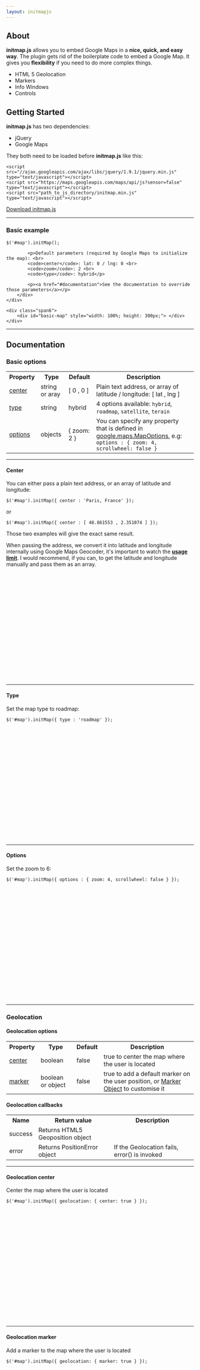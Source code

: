 ```yaml
---
layout: initmapjs
---
```


## About

__initmap.js__ allows you to embed Google Maps in a __nice, quick, and easy way__. 
The plugin gets rid of the boilerplate code to embed a Google Map. It gives you __flexibility__ if you need to do more complex things.

- HTML 5 Geolocation
- Markers
- Info Windows
- Controls

## Getting Started

__initmap.js__ has two dependencies:

- jQuery 
- Google Maps

They both need to be loaded before __initmap.js__ like this:

	<script src="//ajax.googleapis.com/ajax/libs/jquery/1.9.1/jquery.min.js" type="text/javascript"></script>
	<script src="https://maps.googleapis.com/maps/api/js?sensor=false" type="text/javascript"></script>
	<script src="path_to_js_directory/initmap.min.js" type="text/javascript"></script>

<p><a href="#" class="btn btn-info">Download initmap.js</a></p>

-----------------------------------------------------------

### Basic example

<div class="row-fluid">
	<div class="span6">
		<div class="well">
			<pre><code>$('#map').initMap();</code></pre>

			<p>Default parameters (required by Google Maps to initialize the map): <br>
			<code>center</code>: lat: 0 / lng: 0 <br>
			<code>zoom</code>: 2 <br>
			<code>type</code>: hybrid</p>
			
			<p><a href="#documentation">See the documentation to override those parameters</a></p>
		</div>
	</div>

	<div class="span6">
		<div id="basic-map" style="width: 100%; height: 300px;"> </div>
	</div>
</div>

---------------------------------------------------------------------------

## Documentation
### Basic options
<table class="table table-bordered">
	<tr>
		<th>Property</th>
		<th>Type</th>
		<th>Default</th>
		<th>Description</th>
	</tr>
	<tr>
		<td><a href="#center">center</a></td>
		<td>string or aray</td>
		<td>[ 0 , 0 ]</td>
		<td>Plain text address, or array of latitude / longitude: [ lat , lng ]</td>
	</tr>
	<tr>
		<td><a href="#type">type</a></td>
		<td>string</td>
		<td>hybrid</td>
		<td>4 options available:
			<code>hybrid</code>,
			<code>roadmap</code>,
			<code>satellite</code>,
			<code>terain</code>
		</td>
	</tr>
	<tr>
		<td><a href="#options">options</a></td>
		<td>objects</td>
		<td>{ zoom: 2 }</td>
		<td>
			You can specify any property that is defined in 
			<a href="https://developers.google.com/maps/documentation/javascript/reference#MapOptions">google.maps.MapOptions</a>, e.g: <code>options : { zoom: 4, scrollwheel: false }</code>
		</td>
	</tr>
</table>

---------------------------------------------------

#### Center

<div class="row-fluid">
	<div class="span6">
		<div class="well">
			<p>You can either pass a plain text address, or an array of latitude and longitude:</p>
			<pre><code>$('#map').initMap({ center : 'Paris, France' });</code></pre>
			<p>or</p>
			<pre><code>$('#map').initMap({ center : [ 48.861553 , 2.351074 ] });</code></pre>
			<p>Those two examples will give the exact same result.</p>
			<div class="alert alert-info">When passing the address, we convert it into latitude and longitude internally using Google Maps Geocoder, it's important to watch the <a href="https://developers.google.com/maps/documentation/geocoding/index#Limits"><strong>usage limit</strong></a>. I would recommend, if you can, to get the latitude and longitude manually and pass them as an array.
			</div>
		</div>
	</div>
	<div class="span6">
		<div id="center-map" style="width: 100%; height: 300px;"> </div>
	</div>
</div>

---------------------------------------------------

#### Type

<div class="row-fluid">
	<div class="span6">
		<div class="well">
			<p>Set the map type to roadmap:</p>
			<pre><code>$('#map').initMap({ type : 'roadmap' });</code></pre>
		</div>
	</div>
	<div class="span6">
		<div id="type-map" style="width: 100%; height: 300px;"> </div>
	</div>
</div>

---------------------------------------------------

#### Options
<div class="row-fluid">
	<div class="span6">
		<div class="well">
			Set the zoom to 6:
			<pre><code>$('#map').initMap({ options : { zoom: 4, scrollwheel: false } });</code></pre>
		</div>
	</div>
	<div class="span6">
		<div id="zoom-map" style="width: 100%; height: 300px;"> </div>
	</div>
</div>

------------------------------------------------------------

### Geolocation
#### Geolocation options
<table class="table table-bordered">
	<tr>
		<th>Property</th>
		<th>Type</th>
		<th>Default</th>
		<th>Description</th>
	</tr>
	<tr>
		<td><a href="#geolocation_center">center</a></td>
		<td>boolean</td>
		<td>false</td>
		<td>true to center the map where the user is located</td>
	</tr>
	<tr>
		<td><a href="#geolocation_center">marker</a></td>
		<td>boolean or object</td>
		<td>false</td>
		<td>true to add a default marker on the user position, or <a href="#marker">Marker Object</a> to customise it</td>
	</tr>
</table>

#### Geolocation callbacks

<table class="table table-bordered">
	<tr>
		<th>Name</th>
		<th>Return value</th>
		<th>Description</th>
	</tr>
	<tr>
		<td>success</td>
		<td>Returns HTML5 Geoposition object</td>
		<td> </td>
	</tr>
	<tr>
		<td>error</td>
		<td>Returns PositionError object</td>
		<td> If the Geolocation fails, error() is invoked</td>
	</tr>
</table>

---------------------------------------------------------

#### Geolocation center

<div class="row-fluid">
	<div class="span6">
		<div class="well">
			Center the map where the user is located
			<pre><code>$('#map').initMap({ geolocation: { center: true } });</code></pre>
		</div>
	</div>
	<div class="span6">
		<div id="geolocation-center-map" style="width: 100%; height: 300px;"> </div>
	</div>
</div>

--------------------------------------------------------------------
#### Geolocation marker
<div class="row-fluid">
	<div class="span6">
		<div class="well">
			Add a marker to the map where the user is located
			<pre><code>$('#map').initMap({ geolocation: { marker: true } });</code></pre>
		</div>
	</div>
	<div class="span6">
		<div id="geolocation-marker-map" style="width: 100%; height: 300px;"> </div>
	</div>
</div>

---------------------------------------------------------------------

### Markers

	$('#map').({
		markers : {
			marker1 : { position: [ 0 , 0 ] },
			paris_marker : { position: [ 0 , 0 ] },
		}
	});
	
<div class="alert alert-info">In the example above, note that <strong>'marker1'</strong> and <strong>'paris_marker'</strong> can be anything.</div>

#### Markers options

<table class="table table-bordered">
	<tr>
		<th>Property</th>
		<th>Type</th>
		<th>Default</th>
		<th>Description</th>
	</tr>
	<tr>
		<td>position</td>
		<td>array or string</td>
		<td>[]</td>
		<td>Plain text address, or array of latitude / longitude: [ lat , lng ]</td>
	</tr>
	<tr>
		<td>infowindow</td>
		<td>object</td>
		<td>{}</td>
		<td><a href="#infowindow">Infowindow object</a></td>
	</tr>
	<tr>
		<td>options</td>
		<td>object</td>
		<td>{}</td>
		<td>
			You can specify any property that is defined in 
			<a href="https://developers.google.com/maps/documentation/javascript/reference#MarkerOptions">google.maps.MarkerOptions</a>, e.g: <code>options : { icon: 'icon.png', title: 'Paris marker' }</code>
		</td>
	</tr>
</table>

--------------------------------------------------------------------
#### Marker position

<div class="row-fluid">
	<div class="span6">
		<div class="well">
			<p>You can either pass a plain text address, or an array of latitude and longitude:</p>
			<pre><code>$('#map').initMap({ 
	markers : {
		paris_marker: { position: 'Paris, France' }
	}
});
			</code></pre>
			<p>or</p>
			<pre><code>$('#map').initMap({ 
	markers : {
		paris_marker: { position: [ 48.861553 , 2.351074 ] }
	}
});</code></pre>
			<p>Those two examples will give the exact same result.</p>
			<div class="alert alert-info">When passing the address, we convert it into latitude and longitude internally using Google Maps Geocoder, it's important to watch the <a href="https://developers.google.com/maps/documentation/geocoding/index#Limits"><strong>usage limit</strong></a>. I would recommend, if you can, to get the latitude and longitude manually and pass them as an array.
			</div>
		</div>
	</div>
	<div class="span6">
		<div id="marker-paris-map" style="width: 100%; height: 300px;"> </div>
	</div>
</div>